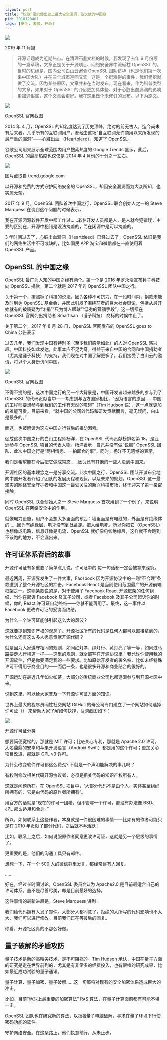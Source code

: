 ```yaml
---
layout: post
title: “松散”组织爆出史上最大安全漏洞，说说他的中国缘
pid: 2018120401
tags: [安全, 国家, 开源]
---
```


![](/uploads/2018/12/01-sunshine.jpeg)

2019 年 11 月摄

> 开源话题成为近期热点。在清理石墨文档的时候，我发现了去年 9 月份写的一篇草稿，文章正是关于开源项目、网络安全界中流砥柱 OpenSSL 的。当时的机缘是，国内公司白山云邀请 OpenSSL 团队访华（也是他们第一次来中国大陆）并在三个城市巡回交流，这是一个挺难得的事件，我们组织就做了交流。因为某些原因，文章并未在当时发布。现在看来，作为科普类型的文章，如果对于 OpenSSL 的介绍更加具体些、对于心脏出血漏洞的影响更加通俗些，这个文章会更好。我在这里做个未修订的发布。以下为原文。

![](/uploads/2018/12/02-openssl.jpeg)

OpenSSL 官网截图

2014 年 4 月，OpenSSL 的知名度达到了历史顶峰，绝对的前无古人，迄今尚未有后来者。几乎所有的互联网用户，都经由这场“自互联网允许商用以来所发现的最严重的漏洞”——心脏出血 （Heartbleed），知道了 OpenSSL。

谷歌公司用来展示全球范围内用户搜索热度的 Google Trends 显示，此后，OpenSSL 的最高热度也仅仅是 2014 年 4 月份的十分之一左右。

![](/uploads/2018/12/03-googletrend.jpeg)

图片截取自 trend.google.com

以开源和免费的方式守护网络安全的 OpenSSL，却因安全漏洞而为大众所知，也实属无奈。

2017 年 9 月，OpenSSL 团队首次中国之行，OpenSSL 联合创始人之一的 Steve Marquess 在谈到这个问题的时候表示，

我在开源闭源软件开发中都工作过……软件开发人员都是人，是人就会犯错误，主要的区别在，开源中犯错是没法掩盖的，而在闭源中是可以掩盖的。

3 年时间过去了，心脏出血漏洞（Heartbleed）已经过去了，OpenSSL 依旧是我们的网络生活中不可或缺的，比如国民 APP 淘宝和微信都在一直使用着 OpenSSL 产品。

## OpenSSL 的中国之缘

OpenSSL 最广为人知的中国之缘有两个。第一个是 2016 年罗永浩宣布锤子科技向 OpenSSL 捐款，第二个就是 2017 年的 OpenSSL 团队中国之行。

关于第一个，按照锤子科技的说法，因为各种不可抗力，在一段时间内，捐款未能及时到达 OpenSSL 基金会，并因此引发了围绕前者的巨大社会舆论，包括从最开始就有的被质疑为“诈捐”“只为博人眼球”“低劣的营销手段”。这一切都在 OpenSSL 官网列出捐助者 Smartisan （锤子科技） 商标的时候中止了。

关于第二个，2017 年 8 月 28 日，OpenSSL 官网发布的 OpenSSL goes to China 公告表示

过去几年，我们发现中国有特别多（至少我们感觉如此）的人对 OpenSSL 感兴趣。中国科技如此发达，此事本应不足为奇。得益于来自中国的合同和中国捐助者（尤其是锤子科技）的支持，我们现在对中国了解更多了。我们接受了白山云的邀请，将以个人身份访问中国。

![](/uploads/2018/12/04-openssl-blog.jpeg)

OpenSSL 官网截图

不得不提的是，这次中国之行的另一个大背景是，中国开发者越来越多的参与到了 OpenSSL 的代码贡献当中——考虑到与西方国家相比，“因为语言的原因……中国的工程师要想参与到我们的工作有天然的障碍”（Tim Hudson 语），这一点就更加的难能可贵。目前来看，“就中国的公司的代码和研发贡献而言，毫无疑问，白山是最多的。”

而这，也被解读为这次中国之行背后的推动因素。

促成这次中国之行的白山工程师杨洋，在 OpenSSL 代码贡献榜排名第 18，是亚洲参与 OpenSSL 项目的代表人物。杨洋表示，自己并没有做“说服” OpenSSL 团队，此次中国之行是“两相情愿、一拍即合的事”。同时，杨洋不无遗憾的表示，

我们是希望能在今后把它做成常态……因为还有其他的一些人没到中国来。

开源社区的基本理念之一是分享交流。此次中国之行，OpenSSL 团队开诚布公地向中国开发者介绍了团队的发展历程和现状，以及未来的规划。OpenSSL 这一最坚实的网络安全守护者和中国这一最受关注的新兴科技市场，终于迎来了第一亲密接触。

同时 OpenSSL 联合创始人之一 Steve Marquess 首次用到了一个例子，来说明 OpenSSL 在网络安全中的作用。

就像电力设施，用户不会想太多里面的东西：墙里面是有电线的，外面是有绝缘体的……因为有绝缘层，电才没有到处乱跑，把人给电死。所以你把它（OpenSSL）也想像成电路，信息好像是电流，OpenSSL 就好像电线绝缘层，这样就不会跑到不该跑的地方，不会漏出来。

## 许可证体系背后的故事

开源许可证有多重要？简单点儿说，许可证中的 每一句话都一定会被拿来深究。

最近两周，开源界发生了一件大事，Facebook 因为开源协议中的一则“不合理”条款遭到了整个开源社区的抨击。Facebook React 是当前使用范围最广的开源前端框架之一。这则条款说的是，对于使用了 Facebook React 开源框架的任何组织，当你在起诉 Facebook 及其子公司，或者 Facebook 及其子公司起诉你的时候，你的 React 许可证自动终结——你就不能再用了。最终，这一事件以 Facebook 更改许可证的妥协而终结。

为什么一个许可证能够引起这么大的风波？

这就要提到知识产权的观念了。开源社区所有的代码是任何人都可以直接拿到的，为什么还有这么多人愿意贡献开源代码？

就是因为大家遵守相同的规则，如同红灯停、绿灯行、黄灯亮了等一等，如同过马路要走人行横道一样——这里的规则，就全部写在开源协议里；我允许你使用我的开源软件，但是你要满足我的一些要求。比如原始开发者的署名权、比如未经特殊许可不得用于商业目的——而后一条，也是很多开源和商业结合的很好的。

开源运动在最近几年如火如荼，大部分的传统商业公司也都逐渐参与到开源社区中来。

说到这里，可以给大家普及一下开源许可证方面的知识。

世界上最大的程序员同性社交网站 GitHub 的母公司专门建立了一个网站如何选择许可证（<a href="https://choosealicense.com/"></a>） 来帮助大家了解如何抉择，官网截图如下：

![](/uploads/2018/12/05-license.jpeg)

开源许可证分类

想要简便宽松的，那就是 MIT 许可；比较关心专利，那就是 Apache 2.0 许可，大名鼎鼎的安卓和苹果开发语言（Android Swift）都是用的这个许可；更加关心项目改进，那就是 GPL v3 许可。

为什么改变软件许可都这么费劲? 不就是一个声明能解决的事儿吗？

有权利修改相关代码开源协议者，必须是相关代码的知识产权所有人。

这就是问题所在。在 OpenSSL 项目中，“大部分代码不是由个人、实体甚至组织所拥有的，它是由代码的原作者所拥有”。

用官方的话就是“现在的许可一团糟，但不管哪一个许可，都没有办法像 BSD、JPL 那么适用和合适。”

所以，如何联系上这些作者，本身就是一件很困难的事情——比如有的作者可能只是在 2010 年贡献了部分代码，之后就不再活跃；

比如，联系上之后，如何说服原作者同意更改许可证，这就是另一个层级的事情了。

更重要的是，他们的沟通工具只有邮件。

想想一下，在一个 500 人的微信群里发言，都经常鲜有人回复。

……

好在，经过长时间讨论，OpenSSL 委员会认为 Apache2.0 是目前最适合自己的许可体系。虽不是尽善尽美，却是目前最好的选择。

这件事情的最新进展是，Steve Marquess 讲到：

我们给代码拥有人发了邮件。大部分人都同意了，拒绝的人所写的代码影响也不太大，我们可以进行修改。目前我们正在等最后的回复。

你看，开源社区真的不那么好做。

## 量子破解的矛盾攻防

量子技术是新的高精尖技术，是不可阻挡的。Tim Hudson 承认，中国在量子方面的研究是走在世界前列的，尤其是有非常多的经费投入，也有很棒的研究成果，比如最近成功试验的量子通讯。

量子计算、量子加密、量子破解……这一切都将对现有的安全加密体系造成巨大的冲击。

比如，目前“地球上最重要的加密算法” RAS 算法，在量子计算面前都有可能不堪一击。

OpenSSL 团队也在研究新的算法，以抵挡量子电脑破解，寻求在量子环境下行使密码功能的软件。

守护网络安全。在这条路上，他们执意前行，从未止步。

